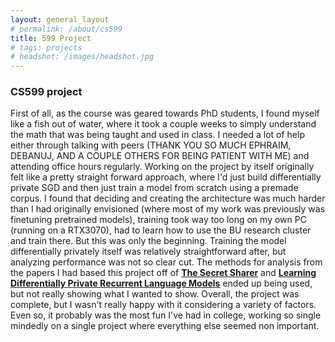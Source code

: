 ```yaml
---
layout: general_layout
# permalink: /about/cs599
title: 599 Project
# tags: projects
# headshot: /images/headshot.jpg
---
```


### CS599 project

First of all, as the course was geared towards PhD students, I found myself like a fish out of water, where it took a couple weeks to simply understand the math that was being taught and used in class. I needed a lot of help either through talking with peers (THANK YOU SO MUCH EPHRAIM, DEBANUJ, AND A COUPLE OTHERS FOR BEING PATIENT WITH ME) and attending office hours regularly. Working on the project by itself originally felt like a pretty straight forward approach, where I'd just build differentially private SGD and then just train a model from scratch using a premade corpus. I found that deciding and creating the architecture was much harder than I had originally envisioned (where most of my work was previously was finetuning pretrained models), training took way too long on my own PC (running on a RTX3070), had to learn how to use the BU research cluster and train there. But this was only the beginning. Training the model differentially privately itself was relatively straightforward after, but analyzing performance was not so clear cut. The methods for analysis from the papers I had based this project off of [**The Secret Sharer**](https://arxiv.org/abs/1802.08232) and [**Learning Differentially Private Recurrent Language Models**](https://arxiv.org/abs/1710.06963) ended up being used, but not really showing what I wanted to show. Overall, the project was complete, but I wasn't really happy with it considering a variety of factors. Even so, it probably was the most fun I've had in college, working so single mindedly on a single project where everything else seemed non important.
